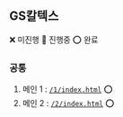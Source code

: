 ## GS칼텍스

❌ 미진행 🔺 진행중 ⭕ 완료

### 공통
1. 메인 1 : [`/1/index.html`](./1/index.html) ⭕
2. 메인 2 : [`/2/index.html`](./2/index.html) ⭕
